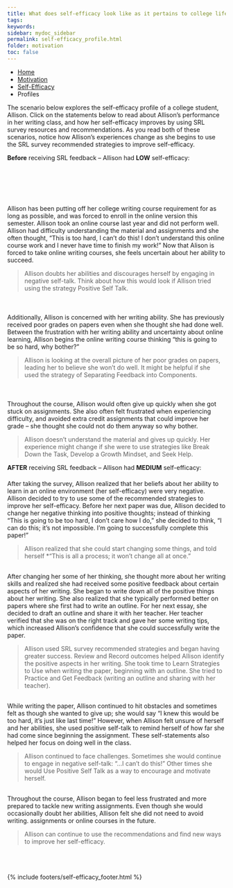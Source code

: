 ```yaml
---
title: What does self-efficacy look like as it pertains to college life?
tags: 
keywords: 
sidebar: mydoc_sidebar
permalink: self-efficacy_profile.html
folder: motivation
toc: false
---
```


<ul class="breadcrumb">
    <li><a href="index.html">Home</a></li>
    <li><a href="motivation.html">Motivation</a></li>
    <li><a href="self-efficacy.html">Self-Efficacy</a></li>
    <li class="active">Profiles</li>
</ul>

The scenario below explores the self-efficacy profile of a college student, Allison. Click on the statements below to read about Allison’s performance in her writing class, and how her self-efficacy improves by using SRL survey resources and recommendations. As you read both of these scenarios, notice how Allison’s experiences change as she begins to use the SRL survey recommended strategies to improve self-efficacy.

**Before** receiving SRL feedback – Allison had  **LOW** self-efficacy:

<div class="col-md-6" style="margin-top: 100px"> <!-- Adjust the margin-top until the text displays where you want -->
Allison has been putting off her college writing course requirement for as long as possible, and was forced to enroll in the online version this semester. Allison took an online course last year and did not perform well. Allison had difficulty understanding the material and assignments and she often thought, “This is too hard, I can’t do this! I don’t understand this online course work and I never have time to finish my work!” Now that Alison is forced to take online writing courses, she feels uncertain about her ability to succeed. </div><div class="col-md-6"><blockquote class="oval-thought">
Allison doubts her abilities and discourages herself by engaging in negative self-talk. Think about how this would look if Allison tried using the strategy Positive Self Talk. 
</blockquote></div>
<div class="col-md-6" style="margin-top: 50px"> <!-- Adjust the margin-top until the text displays where you want -->
Additionally, Allison is concerned with her writing ability. She has previously received poor grades on papers even when she thought she had done well. Between the frustration with her writing ability and uncertainty about online learning, Allison begins the online writing course thinking “this is going to be so hard, why bother?” </div><div class="col-md-6"><blockquote class="oval-thought">
Allison is looking at the overall picture of her poor grades on papers, leading her to believe she won’t do well. It might be helpful if she used the strategy of Separating Feedback into Components.
</blockquote></div>
<div class="col-md-6" style="margin-top: 50px"> <!-- Adjust the margin-top until the text displays where you want -->
Throughout the course, Allison would often give up quickly when she got stuck on assignments. She also often felt frustrated when experiencing difficulty, and avoided extra credit assignments that could improve her grade – she thought she could not do them anyway so why bother. </div><div class="col-md-6"><blockquote class="oval-thought">
Allison doesn’t understand the material and gives up quickly. Her experience might change if she were to use strategies like Break Down the Task, Develop a Growth Mindset, and Seek Help.
</blockquote></div>


 
 **AFTER** receiving SRL feedback – Allison had **MEDIUM** self-efficacy:
 
 <div class="col-md-6" style="margin-top: 20px"> <!-- Adjust the margin-top until the text displays where you want -->
After taking the survey, Allison realized that her beliefs about her ability to learn in an online environment (her self-efficacy) were very negative. Allison decided to try to use some of the recommended strategies to improve her self-efficacy. Before her next paper was due, Allison decided to change her negative thinking into positive thoughts; instead of thinking “This is going to be too hard, I don’t care how I do,” she decided to think, “I can do this; it’s not impossible. I’m going to successfully complete this paper!” </div><div class="col-md-6"><blockquote class="oval-thought">
Allison realized that she could start changing some things, and told herself *“This is all a process; it won’t change all at once.” 
</blockquote></div>
 
 <div class="col-md-6" style="margin-top: 30px"> <!-- Adjust the margin-top until the text displays where you want -->
After changing her some of her thinking, she thought more about her writing skills and realized she had received some positive feedback about certain aspects of her writing. She began to write down all of the positive things about her writing. She also realized that she typically performed better on papers where she first had to write an outline. For her next essay, she decided to draft an outline and share it with her teacher. Her teacher verified that she was on the right track and gave her some writing tips, which increased Allison’s confidence that she could successfully write the paper. </div><div class="col-md-6"><blockquote class="oval-thought">
Allison used SRL survey recommended strategies and began having greater success. Review and Record outcomes helped Allison identify the positive aspects in her writing. She took time to Learn Strategies to Use when writing the paper, beginning with an outline. She tried to Practice and Get Feedback (writing an outline and sharing with her teacher). 
</blockquote></div>

<div class="col-md-6" style="margin-top: 30px"> <!-- Adjust the margin-top until the text displays where you want -->
While writing the paper, Allison continued to hit obstacles and sometimes felt as though she wanted to give up; she would say “I knew this would be too hard, it’s just like last time!” However, when Allison felt unsure of herself and her abilities, she used positive self-talk to remind herself of how far she had come since beginning the assignment. These self-statements also helped her focus on doing well in the class. </div><div class="col-md-6"><blockquote class="oval-thought">
Allison continued to face challenges. Sometimes she would continue to engage in negative self-talk: “…I can’t do this!” Other times she would Use Positive Self Talk as a way to encourage and motivate herself. 
</blockquote></div>

<div class="col-md-6" style="margin-top: 30px"> <!-- Adjust the margin-top until the text displays where you want -->
Throughout the course, Allison began to feel less frustrated and more prepared to tackle new writing assignments. Even though she would occasionally doubt her abilities, Allison felt she did not need to avoid writing. assignments or online courses in the future. </div><div class="col-md-6"><blockquote class="oval-thought">
Allison can continue to use the recommendations and find new ways to improve her self-efficacy. 
</blockquote></div>


<br>
<br>
<br>
{% include footers/self-efficacy_footer.html %}




